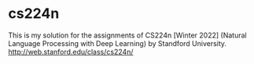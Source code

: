 # cs224n
This is my solution for the assignments of CS224n [Winter 2022] (Natural Language Processing with Deep Learning) by Standford University.
http://web.stanford.edu/class/cs224n/
